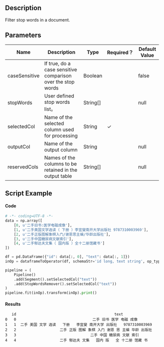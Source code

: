 ## Description
Filter stop words in a document.

## Parameters
| Name | Description | Type | Required？ | Default Value |
| --- | --- | --- | --- | --- |
| caseSensitive | If true, do a case sensitive comparison over the stop words | Boolean |  | false |
| stopWords | User defined stop words list。 | String[] |  | null |
| selectedCol | Name of the selected column used for processing | String | ✓ |  |
| outputCol | Name of the output column | String |  | null |
| reservedCols | Names of the columns to be retained in the output table | String[] |  | null |


## Script Example
#### Code
```python
# -*- coding=UTF-8 -*-
data = np.array([
    [0, u'二手旧书:医学电磁成像'],
    [1, u'二手美国文学选读（ 下册 ）李宜燮南开大学出版社 9787310003969'],
    [2, u'二手正版图解象棋入门/谢恩思主编/华龄出版社'],
    [3, u'二手中国糖尿病文献索引'],
    [4, u'二手郁达夫文集（ 国内版 ）全十二册馆藏书']
])

df = pd.DataFrame({"id": data[:, 0], "text": data[:, 1]})
inOp = dataframeToOperator(df, schemaStr='id long, text string', op_type='batch')

pipeline = (
    Pipeline()
    .add(Segment().setSelectedCol("text"))
    .add(StopWordsRemover().setSelectedCol("text"))
)
pipeline.fit(inOp).transform(inOp).print()
```
#### Results

```
   id                                             text
0   0                                   二手 旧书 医学 电磁 成像
1   1  二手 美国 文学 选读   下册   李宜燮 南开大学 出版社   9787310003969
2   2                    二手 正版 图解 象棋 入门 谢恩 思 主编 华龄 出版社
3   3                                  二手 中国 糖尿病 文献 索引
4   4                    二手 郁达夫 文集   国内 版   全 十二册 馆藏 书
```



